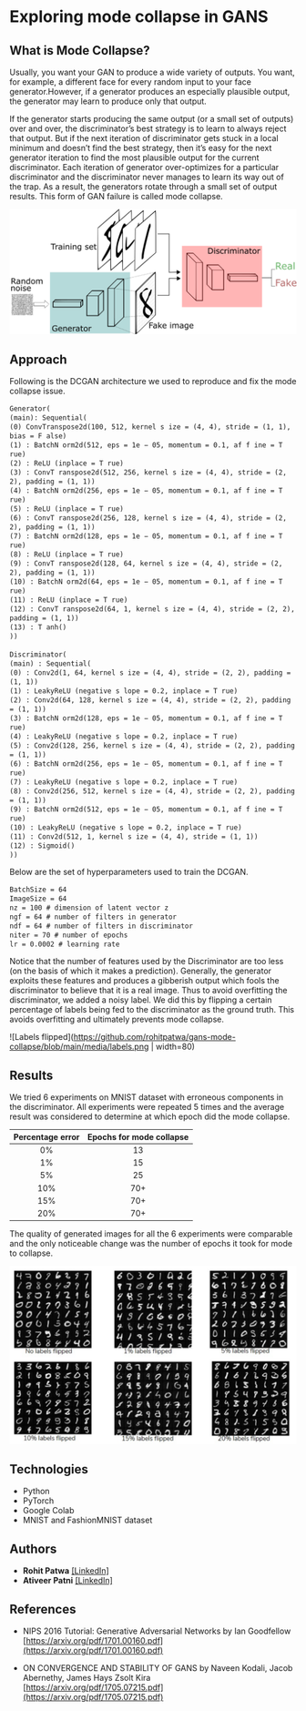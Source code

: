 # Exploring mode collapse in GANS

## What is Mode Collapse?

Usually, you want your GAN to produce a wide variety of outputs. You want, for example, a different face for every random input to your face generator.However, if a generator produces an especially plausible output, the generator may learn to produce only that output.

If the generator starts producing the same output (or a small set of outputs) over and over, the discriminator’s best strategy is to learn to always reject that output. But if the next iteration of discriminator gets stuck in a local minimum and doesn’t find the best strategy, then  it’s easy for the next generator iteration to find the most plausible output for the current discriminator. Each iteration of generator over-optimizes for a particular discriminator and the discriminator never manages to learn its way out of the trap. As a result, the generators rotate through a small set of output results. This form of GAN failure is called mode collapse.

![DC GAN Flow](https://github.com/rohitpatwa/gans-mode-collapse/blob/main/media/GANs.png)

## Approach

Following is the DCGAN architecture we used to reproduce and fix the mode collapse issue.

```
Generator(
(main): Sequential(
(0) ConvTranspose2d(100, 512, kernel s ize = (4, 4), stride = (1, 1), bias = F alse)
(1) : BatchN orm2d(512, eps = 1e − 05, momentum = 0.1, af f ine = T rue)
(2) : ReLU (inplace = T rue)
(3) : ConvT ranspose2d(512, 256, kernel s ize = (4, 4), stride = (2, 2), padding = (1, 1))
(4) : BatchN orm2d(256, eps = 1e − 05, momentum = 0.1, af f ine = T rue)
(5) : ReLU (inplace = T rue)
(6) : ConvT ranspose2d(256, 128, kernel s ize = (4, 4), stride = (2, 2), padding = (1, 1))
(7) : BatchN orm2d(128, eps = 1e − 05, momentum = 0.1, af f ine = T rue)
(8) : ReLU (inplace = T rue)
(9) : ConvT ranspose2d(128, 64, kernel s ize = (4, 4), stride = (2, 2), padding = (1, 1))
(10) : BatchN orm2d(64, eps = 1e − 05, momentum = 0.1, af f ine = T rue)
(11) : ReLU (inplace = T rue)
(12) : ConvT ranspose2d(64, 1, kernel s ize = (4, 4), stride = (2, 2), padding = (1, 1))
(13) : T anh()
))

Discriminator(
(main) : Sequential(
(0) : Conv2d(1, 64, kernel s ize = (4, 4), stride = (2, 2), padding = (1, 1))
(1) : LeakyReLU (negative s lope = 0.2, inplace = T rue)
(2) : Conv2d(64, 128, kernel s ize = (4, 4), stride = (2, 2), padding = (1, 1))
(3) : BatchN orm2d(128, eps = 1e − 05, momentum = 0.1, af f ine = T rue)
(4) : LeakyReLU (negative s lope = 0.2, inplace = T rue)
(5) : Conv2d(128, 256, kernel s ize = (4, 4), stride = (2, 2), padding = (1, 1))
(6) : BatchN orm2d(256, eps = 1e − 05, momentum = 0.1, af f ine = T rue)
(7) : LeakyReLU (negative s lope = 0.2, inplace = T rue)
(8) : Conv2d(256, 512, kernel s ize = (4, 4), stride = (2, 2), padding = (1, 1))
(9) : BatchN orm2d(512, eps = 1e − 05, momentum = 0.1, af f ine = T rue)
(10) : LeakyReLU (negative s lope = 0.2, inplace = T rue)
(11) : Conv2d(512, 1, kernel s ize = (4, 4), stride = (1, 1))
(12) : Sigmoid()
))
```

Below are the set of hyperparameters used to train the DCGAN.
```
BatchSize = 64
ImageSize = 64
nz = 100 # dimension of latent vector z
ngf = 64 # number of filters in generator
ndf = 64 # number of filters in discriminator
niter = 70 # number of epochs
lr = 0.0002 # learning rate
```

Notice that the number of features used by the Discriminator are too less (on the basis of which it makes a prediction). Generally, the generator exploits these features and produces a gibberish output which fools the discriminator to believe that it is a real image. Thus to avoid overfitting the discriminator, we added a noisy label. We did this by flipping a certain percentage of labels being fed to the discriminator as the ground truth. This avoids overfitting and ultimately prevents mode collapse.

![Labels flipped](https://github.com/rohitpatwa/gans-mode-collapse/blob/main/media/labels.png | width=80)

## Results

We tried 6 experiments on MNIST dataset with erroneous components in the discriminator.
All experiments were repeated 5 times and the average result was considered to determine at which epoch did the mode collapse.

| Percentage error | Epochs for mode collapse |
| :---------------:| :-----------------------:|
| 0%               | 13                       |
| 1%               | 15                       |
| 5%               | 25                       |
| 10%              | 70+                      |
| 15%              | 70+                      |
| 20%              | 70+                      |

The quality of generated images for all the 6 experiments were comparable and the only noticeable change was the number of epochs it took for mode to collapse.

![Results](https://github.com/rohitpatwa/gans-mode-collapse/blob/main/media/results.png)

## Technologies

* Python
* PyTorch
* Google Colab
* MNIST and FashionMNIST dataset

## Authors

* **Rohit Patwa** [\[LinkedIn\]](https://www.linkedin.com/in/rohitpatwa/)
* **Ativeer Patni** [\[LinkedIn\]](https://www.linkedin.com/in/ativeer-patni/)

## References

* NIPS 2016 Tutorial: Generative Adversarial Networks by Ian Goodfellow  
[https://arxiv.org/pdf/1701.00160.pdf](https://arxiv.org/pdf/1701.00160.pdf)

* ON CONVERGENCE AND STABILITY OF GANS by Naveen Kodali, Jacob Abernethy, James Hays Zsolt Kira  
[https://arxiv.org/pdf/1705.07215.pdf](https://arxiv.org/pdf/1705.07215.pdf)
